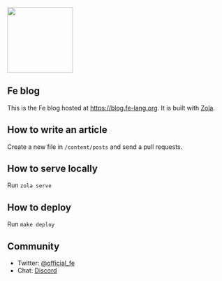 
<img src="https://raw.githubusercontent.com/ethereum/fe/master/logo/fe_svg/fe_source.svg" width="150px">

## Fe blog

This is the Fe blog hosted at https://blog.fe-lang.org. It is built with [Zola](https://www.getzola.org/).


## How to write an article

Create a new file in `/content/posts` and send a pull requests.

## How to serve locally

Run `zola serve`

## How to deploy

Run `make deploy`
## Community

- Twitter: [@official_fe](https://twitter.com/official_fe)
- Chat: [Discord](https://discord.gg/ywpkAXFjZH)
